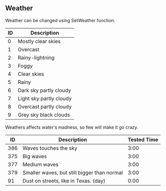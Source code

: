 ## Weather
Weather can be changed using SetWeather function.

|    ID      |        Description       |
|------------|--------------------------|
|     0      | Mostly clear skies       |
|     1      | Overcast                 |
|     2      | Rainy-lightning          |
|     3      | Foggy                    |
|     4      | Clear skies              |
|     5      | Rainy                    |
|     6      | Dark sky partly cloudy   |
|     7      | Light sky partly cloudy  |
|     8      | Overcast partly cloudy   |
|     9      | Grey sky black clouds    |

Weathers affects water's madness, so few will make it go crazy.

| ID  |                 Description                 | Tested Time |
|-----|---------------------------------------------|-------------|
| 386 |	Waves touches the sky	                    | 3:00        |
| 375 |	Big waves	                                | 3:00        |
| 377 |	Medium waves	                            | 3:00        |
| 379 |	Smaller waves, but still bigger than normal	| 3:00        |
|  91 |	Dust on streets, like in Texas. (day)	    | 0:00        |